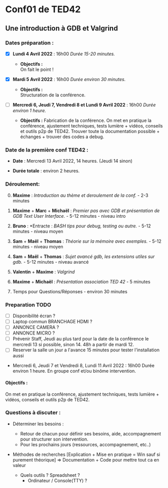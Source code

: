 # Conf01 de TED42
## Une introduction à GDB et Valgrind

### Dates préparation :

* [x] **Lundi 4 Avril 2022** : 16h00
*Durée 15-20 minutes.*
	* **Objectifs :**  
	On fait le point !

* [x] **Mardi 5 Avril 2022** : 16h00
*Durée environ 30 minutes.*
	* **Objectifs :**  
	Structuration de la conférence.

* [ ] **Mercredi 6, Jeudi 7, Vendredi 8 et Lundi 9 Avril 2022** : 16h00
*Durée environ 1 heure.*
	* **Objectifs :**
	Fabrication de la conférence.
	On met en pratique la conférence, ajustement techniques, tests lumière + vidéos, conseils et outils p2p de TED42.
	Trouver toute la documentation possible + échanges + trouver des codes a debug.


### Date de la première conf TED42 :

* **Date** : Mercredi 13 Avril 2022, 14 heures. (Jeudi 14 sinon)

* **Durée totale** : environ 2 heures.


### Déroulement:

0. **Maxime** : *Introduction au thème et deroulement de la conf.* - 2-3 minutes

1. **Maxime** + **Marc** + **Michaël** : *Premier pas avec GDB et présentation de GDB Text User Interface.* - 5-12 minutes - niveau intro

2. **Bruno** : *Entracte : *BASH tips pour debug, testing ou autre.* - 5-12 minutes - niveau moyen

3. **Sam** + **Maël** + **Thomas** : *Théorie sur la mémoire avec exemples.* - 5-12 minutes - niveau moyen

4. **Sam** + **Maël** + **Thomas** : *Sujet avancé gdb, les extensions utiles sur gdb.* - 5-12 minutes - niveau avancé

5. **Valentin** + **Maxime** : *Valgrind*

5. **Maxime** + **Michaël** : *Présentation association TED 42* - 5 minutes

6. Temps pour Questions/Réponses - environ 30 minutes


### Preparation TODO

* [ ] Disponibilité écran ?
* [ ] Laptop commun BRANCHAGE HDMI ?
* [ ] ANNONCE CAMERA ?
* [ ] ANNONCE MICRO ?
* [ ] Prévenir Staff, Jeudi au plus tard pour la date de la conférence le mercredi 13 si possible, sinon 14. 48h a partir de mardi 12.
* [ ] Reserver la salle un jour a l'avance 15 minutes pour tester l'installation aussi 

* Mercredi 6, Jeudi 7 et Vendredi 8, Lundi 11 Avril 2022 : 16h00 Durée environ 1 heure. En groupe conf et/ou binôme intervention.

#### Objectifs :
On met en pratique la conférence, ajustement techniques, tests lumière + vidéos, conseils et outils p2p de TED42.


### Questions à discuter :

* Déterminer les besoins :
	* Retour de chacun pour définir ses besoins, aide, accompagnement pour structurer son intervention. 
	* Pour les prochains jours (ressources, accompagnement, etc..)

* Méthodes de recherches [Explication + Mise en pratique = Win sauf si purement théorique] => Documentation + Code pour mettre tout ca en valeur
	* Quels outils ? Spreadsheet ?
 		* Ordinateur / Console(TTY) ?
